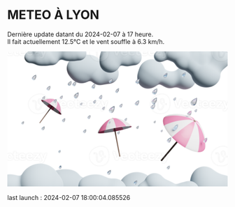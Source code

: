 # METEO À LYON

Dernière update datant du 2024-02-07 à 17 heure.  
Il fait actuellement 12.5°C et le vent souffle à 6.3 km/h.      

![](./.github/rain.png)

last launch : 2024-02-07 18:00:04.085526
